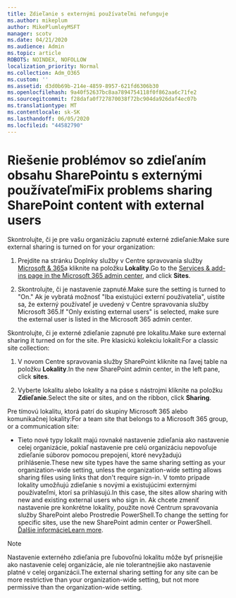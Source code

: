 ```yaml
---
title: Zdieľanie s externými používateľmi nefunguje
ms.author: mikeplum
author: MikePlumleyMSFT
manager: scotv
ms.date: 04/21/2020
ms.audience: Admin
ms.topic: article
ROBOTS: NOINDEX, NOFOLLOW
localization_priority: Normal
ms.collection: Adm_O365
ms.custom: ''
ms.assetid: d3d0b69b-214e-4859-8957-621fd6306b30
ms.openlocfilehash: 9a40f52637bc8aa7894754118f0f862aa6c71fe2
ms.sourcegitcommit: f28dafa0f727870038f72bc904da926daf4ec07b
ms.translationtype: MT
ms.contentlocale: sk-SK
ms.lasthandoff: 06/05/2020
ms.locfileid: "44582790"
---
```

# <a name="fix-problems-sharing-sharepoint-content-with-external-users"></a><span data-ttu-id="49cec-102">Riešenie problémov so zdieľaním obsahu SharePointu s externými používateľmi</span><span class="sxs-lookup"><span data-stu-id="49cec-102">Fix problems sharing SharePoint content with external users</span></span>

<span data-ttu-id="49cec-103">Skontrolujte, či je pre vašu organizáciu zapnuté externé zdieľanie:</span><span class="sxs-lookup"><span data-stu-id="49cec-103">Make sure external sharing is turned on for your organization:</span></span>
  
1. <span data-ttu-id="49cec-104">Prejdite na stránku Doplnky služby v Centre spravovania služby [Microsoft &amp; 365](https://portal.office.com/adminportal/home#/Settings/ServicesAndAddIns)a kliknite na položku **Lokality**.</span><span class="sxs-lookup"><span data-stu-id="49cec-104">Go to the [Services &amp; add-ins page in the Microsoft 365 admin center](https://portal.office.com/adminportal/home#/Settings/ServicesAndAddIns), and click **Sites**.</span></span>
    
2. <span data-ttu-id="49cec-105">Skontrolujte, či je nastavenie zapnuté.</span><span class="sxs-lookup"><span data-stu-id="49cec-105">Make sure the setting is turned to "On."</span></span> <span data-ttu-id="49cec-106">Ak je vybratá možnosť "Iba existujúci externí používatelia", uistite sa, že externý používateľ je uvedený v Centre spravovania služby Microsoft 365.</span><span class="sxs-lookup"><span data-stu-id="49cec-106">If "Only existing external users" is selected, make sure the external user is listed in the Microsoft 365 admin center.</span></span>
    
<span data-ttu-id="49cec-107">Skontrolujte, či je externé zdieľanie zapnuté pre lokalitu.</span><span class="sxs-lookup"><span data-stu-id="49cec-107">Make sure external sharing it turned on for the site.</span></span> <span data-ttu-id="49cec-108">Pre klasickú kolekciu lokalít:</span><span class="sxs-lookup"><span data-stu-id="49cec-108">For a classic site collection:</span></span>
  
1. <span data-ttu-id="49cec-109">V novom Centre spravovania služby SharePoint kliknite na ľavej table na položku **Lokality**.</span><span class="sxs-lookup"><span data-stu-id="49cec-109">In the new SharePoint admin center, in the left pane, click **sites**.</span></span>
    
2. <span data-ttu-id="49cec-110">Vyberte lokalitu alebo lokality a na páse s nástrojmi kliknite na položku **Zdieľanie**.</span><span class="sxs-lookup"><span data-stu-id="49cec-110">Select the site or sites, and on the ribbon, click **Sharing**.</span></span>
    
<span data-ttu-id="49cec-111">Pre tímovú lokalitu, ktorá patrí do skupiny Microsoft 365 alebo komunikačnej lokality:</span><span class="sxs-lookup"><span data-stu-id="49cec-111">For a team site that belongs to a Microsoft 365 group, or a communication site:</span></span>
  
- <span data-ttu-id="49cec-112">Tieto nové typy lokalít majú rovnaké nastavenie zdieľania ako nastavenie celej organizácie, pokiaľ nastavenie pre celú organizáciu nepovoľuje zdieľanie súborov pomocou prepojení, ktoré nevyžadujú prihlásenie.</span><span class="sxs-lookup"><span data-stu-id="49cec-112">These new site types have the same sharing setting as your organization-wide setting, unless the organization-wide setting allows sharing files using links that don't require sign-in.</span></span> <span data-ttu-id="49cec-113">V tomto prípade lokality umožňujú zdieľanie s novými a existujúcimi externými používateľmi, ktorí sa prihlasujú.</span><span class="sxs-lookup"><span data-stu-id="49cec-113">In this case, the sites allow sharing with new and existing external users who sign in.</span></span> <span data-ttu-id="49cec-114">Ak chcete zmeniť nastavenie pre konkrétne lokality, použite nové Centrum spravovania služby SharePoint alebo Prostredie PowerShell.</span><span class="sxs-lookup"><span data-stu-id="49cec-114">To change the setting for specific sites, use the new SharePoint admin center or PowerShell.</span></span> <span data-ttu-id="49cec-115">[Ďalšie informácie](https://go.microsoft.com/fwlink/?linkid=871863)</span><span class="sxs-lookup"><span data-stu-id="49cec-115">[Learn more](https://go.microsoft.com/fwlink/?linkid=871863).</span></span>
    
> [!NOTE]
> <span data-ttu-id="49cec-116">Nastavenie externého zdieľania pre ľubovoľnú lokalitu môže byť prísnejšie ako nastavenie celej organizácie, ale nie tolerantnejšie ako nastavenie platné v celej organizácii.</span><span class="sxs-lookup"><span data-stu-id="49cec-116">The external sharing setting for any site can be more restrictive than your organization-wide setting, but not more permissive than the organization-wide setting.</span></span> 
  

